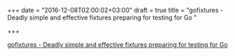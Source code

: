 +++
date = "2016-12-08T02:00:02+03:00"
draft = true
title = "gofixtures - Deadly simple and effective fixtures preparing for testing for Go "

+++

<p><a href="https://t.co/z1rnrrVO90">gofixtures - Deadly simple and effective fixtures preparing for testing for Go </a></p>
